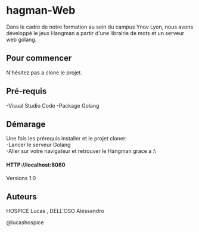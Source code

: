# hagman-Web
 
Dans le cadre de notre formation au sein du campus Ynov Lyon, nous avons développé le jeux Hangman a partir d'une librairie de mots et un serveur web golang.


## Pour commencer
N'hésitez pas a clone le projet.

## Pré-requis
-Visual Studio Code
-Package Golang


## Démarage
Une fois les prérequis installer et le projet cloner:\
-Lancer le serveur Golang \
-Aller sur votre navigateur et retrouver le Hangman grace a :\
#### HTTP://localhost:8080

Versions 1.0

## Auteurs
HOSPICE Lucas , DELL'OSO Alessandro

@lucashospice
